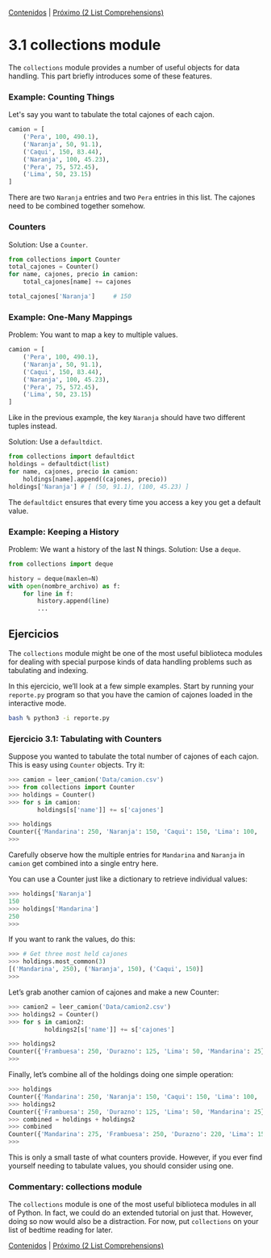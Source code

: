 [Contenidos](../Contenidos.md) \| [Próximo (2 List Comprehensions)](02_206List_comprehension.md)

# 3.1 collections module

The `collections` module provides a number of useful objects for data handling.
This part briefly introduces some of these features.

### Example: Counting Things

Let's say you want to tabulate the total cajones of each cajon.

```python
camion = [
    ('Pera', 100, 490.1),
    ('Naranja', 50, 91.1),
    ('Caqui', 150, 83.44),
    ('Naranja', 100, 45.23),
    ('Pera', 75, 572.45),
    ('Lima', 50, 23.15)
]
```

There are two `Naranja` entries and two `Pera` entries in this list. The cajones need to be combined together somehow.

### Counters

Solution: Use a `Counter`.

```python
from collections import Counter
total_cajones = Counter()
for name, cajones, precio in camion:
    total_cajones[name] += cajones

total_cajones['Naranja']     # 150
```

### Example: One-Many Mappings

Problem: You want to map a key to multiple values.

```python
camion = [
    ('Pera', 100, 490.1),
    ('Naranja', 50, 91.1),
    ('Caqui', 150, 83.44),
    ('Naranja', 100, 45.23),
    ('Pera', 75, 572.45),
    ('Lima', 50, 23.15)
]
```

Like in the previous example, the key `Naranja` should have two different tuples instead.

Solution: Use a `defaultdict`.

```python
from collections import defaultdict
holdings = defaultdict(list)
for name, cajones, precio in camion:
    holdings[name].append((cajones, precio))
holdings['Naranja'] # [ (50, 91.1), (100, 45.23) ]
```

The `defaultdict` ensures that every time you access a key you get a default value.

### Example: Keeping a History

Problem: We want a history of the last N things.
Solution: Use a `deque`.

```python
from collections import deque

history = deque(maxlen=N)
with open(nombre_archivo) as f:
    for line in f:
        history.append(line)
        ...
```

## Ejercicios

The `collections` module might be one of the most useful biblioteca
modules for dealing with special purpose kinds of data handling
problems such as tabulating and indexing.

In this ejercicio, we’ll look at a few simple examples.  Start by
running your `reporte.py` program so that you have the camion of
cajones loaded in the interactive mode.

```bash
bash % python3 -i reporte.py
```

### Ejercicio 3.1: Tabulating with Counters

Suppose you wanted to tabulate the total number of cajones of each cajon.
This is easy using `Counter` objects. Try it:

```python
>>> camion = leer_camion('Data/camion.csv')
>>> from collections import Counter
>>> holdings = Counter()
>>> for s in camion:
        holdings[s['name']] += s['cajones']

>>> holdings
Counter({'Mandarina': 250, 'Naranja': 150, 'Caqui': 150, 'Lima': 100, 'Durazno': 95})
>>>
```

Carefully observe how the multiple entries for `Mandarina` and `Naranja` in `camion` get combined into a single entry here.

You can use a Counter just like a dictionary to retrieve individual values:

```python
>>> holdings['Naranja']
150
>>> holdings['Mandarina']
250
>>>
```

If you want to rank the values, do this:

```python
>>> # Get three most held cajones
>>> holdings.most_common(3)
[('Mandarina', 250), ('Naranja', 150), ('Caqui', 150)]
>>>
```

Let’s grab another camion of cajones and make a new Counter:

```python
>>> camion2 = leer_camion('Data/camion2.csv')
>>> holdings2 = Counter()
>>> for s in camion2:
          holdings2[s['name']] += s['cajones']

>>> holdings2
Counter({'Frambuesa': 250, 'Durazno': 125, 'Lima': 50, 'Mandarina': 25})
>>>
```

Finally, let’s combine all of the holdings doing one simple operation:

```python
>>> holdings
Counter({'Mandarina': 250, 'Naranja': 150, 'Caqui': 150, 'Lima': 100, 'Durazno': 95})
>>> holdings2
Counter({'Frambuesa': 250, 'Durazno': 125, 'Lima': 50, 'Mandarina': 25})
>>> combined = holdings + holdings2
>>> combined
Counter({'Mandarina': 275, 'Frambuesa': 250, 'Durazno': 220, 'Lima': 150, 'Naranja': 150, 'Caqui': 150})
>>>
```

This is only a small taste of what counters provide. However, if you
ever find yourself needing to tabulate values, you should consider
using one.

### Commentary: collections module

The `collections` module is one of the most useful biblioteca modules
in all of Python.  In fact, we could do an extended tutorial on just
that.  However, doing so now would also be a distraction.  For now,
put `collections` on your list of bedtime reading for later.


[Contenidos](../Contenidos.md) \| [Próximo (2 List Comprehensions)](02_206List_comprehension.md)

